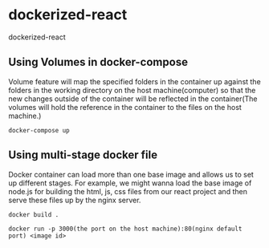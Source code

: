 # dockerized-react
dockerized-react
## Using Volumes in docker-compose
Volume feature will map the specified folders in the container up against the folders in the working directory on the host machine(computer)
so that the new changes outside of the container will be reflected in the container(The volumes will hold the reference in the container to 
the files on the host machine.)

`docker-compose up`

## Using multi-stage docker file
Docker container can load more than one base image and allows us to set up different stages.
For example, we might wanna load the base image of node.js for building the html, js, css files from our react project and 
then serve these files up by the nginx server.

`docker build .`

`docker run -p 3000(the port on the host machine):80(nginx default port) <image id>`
